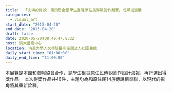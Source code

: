 ```yaml
---
title:  「山海的傳說－第四屆全國學生臺灣原住民海報創作競賽」成果巡迴展
categories:
  - visual_art
start_date: "2013-04-20"
end_date: "2013-04-20"
draft: false
date: 2020-05-20T08:49:47.832Z
host: 清大藝術中心
location: 清華大學人文學院藝術空間及人社圖書館
daily_start_time: "01:00:00"
daily_end_time: "11:00:00"
---
```


本展覽是本館和海報協會合作，請學生根據原住民傳說創作設計海報，再評選出得獎作品。 本次得獎作品共46件，主題均為和原住民14族傳說相關聯，以現代的視角將其重新詮釋。